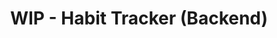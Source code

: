 ---
title: "WIP - Habit Tracker (Backend)"
description: "A habit tracker application, the backend part is handled by myself"
image: "./banner.png"
skills:
    - Koa.js
    - TypeScript
    - Passport.js
    - Mongoose
darkCover: true
github: ""
external: ""
blog: ""
---
